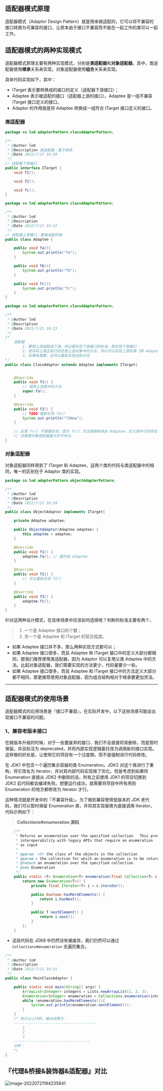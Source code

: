 ## 适配器模式原理

适配器模式（Adaptor Design Pattern）就是用来做适配的，它可以将不兼容的接口转换为可兼容的接口，让原本由于接口不兼容而不能在一起工作的类可以一起工作。





## 适配器模式的两种实现模式

适配器模式原理主要有两种实现模式，分别是**类适配器**和**对象适配器**。其中，类适配器使用**继承**关系来实现，对象适配器使用**组合**关系来实现。

具体代码实现如下，其中：

- ITarget 表示要转换成的接口的定义（适配器下游接口）；
- Adaptee 表示被适配的接口（适配器上游的接口）。Adaptee 是一组不兼容 ITarget 接口定义的接口。
- Adaptor 的作用就是将 Adaptee 转换成一组符合 ITarget 接口定义的接口。

### 类适配器

```java
package cn.lnd.adapterPattern.classAdapterPattern;

/**
 * @Author lnd
 * @Description 类适配器：基于继承
 * @Date 2022/7/21 19:20
 */
// 适配器下游接口
public interface ITarget {
    void f1();

    void f2();

    void fc();
}
```



```java
package cn.lnd.adapterPattern.classAdapterPattern;

/**
 * @Author lnd
 * @Description
 * @Date 2022/7/21 19:22
 */
// 适配器上游接口：要被适配的类
public class Adaptee {

    public void fa(){
        System.out.println("fa");
    }

    public void fb(){
        System.out.println("fb");
    }

    public void fc(){
        System.out.println("fc");
    }
}
```



```java
package cn.lnd.adapterPattern.classAdapterPattern;

/**
 * @Author lnd
 * @Description
 * @Date 2022/7/21 19:23
 */
/*
    适配器
        1、要把上游适配成下游。所以要实现下游接口的标准，即实现下游接口
        2、但实际上真正执行的还是上游对象中的方法，所以可以实现上游的类（即 Adaptee），并调用类中的方法
        3、如果有需要，还可以重新实现这些方法
*/
public class ClassAdaptor extends Adaptee implements ITarget{


    @Override
    public void f1() {
        // 调用上游类中的方法
        super.fa();
    }

    @Override
    public void f2() {
        // TODO 重新实现 f2()
        System.out.println("f2New");
    }

    // 这里 fc() 不需要实现，因为 fc() 方法直接继承自 Adaptee，在父类中已经存在了，所以可以不必重新实现一次。
    // 这是跟对象适配器最大的不同点。
}
```





### 对象适配器

对象适配器同样用到了 ITarget 和 Adaptee，这两个类的代码与类适配器中的相同，唯一的区别在于 Adaptor 类的实现。

```java
package cn.lnd.adapterPattern.objectAdapterPattern;

/**
 * @Author lnd
 * @Description
 * @Date 2022/7/21 19:34
 */
public class ObjectAdaptor implements ITarget{

    private Adaptee adaptee;

    public ObjectAdaptor(Adaptee adaptee) {
        this.adaptee = adaptee;
    }

    @Override
    public void f1() {
        adaptee.fa(); // 委托给 Adaptee
    }

    @Override
    public void f2() {
        // 可以重新实现 f2()
    }

    @Override
    public void f3() {
        adaptee.fc();
    }
}

```

针对这两种设计模式，在具体场景中应该如何选择呢？判断的标准主要有两个，

> 1. 一个是 Adaptee 接口的个数；
> 2. 另一个是 Adaptee 和 ITarget 的契合程度。



- 如果 Adaptee 接口并不多，那么两种实现方式都可以；
- 如果 Adaptee 接口很多，而且 Adaptee 和 ITarget 接口中的定义大部分都相同，那我们推荐使用类适配器，因为 Adaptor 可以复用父类 Adaptee 中的方法。比起对象适配器，我们需要实现的方法更少，代码量要少一些。
- 如果 Adaptee 接口很多，而且 Adaptee 和 ITarget 接口中的方法定义大部分都不相同，那更推荐使用对象适配器，因为组合结构相对于继承要更加灵活。



-------



## 适配器模式的使用场景

适配器模式的应用场景是『接口不兼容』，在实际开发中，以下这些场景可能会出现接口不兼容的问题。

### 1、兼容老版本接口

在做版本升级的时候，对于一些要废弃的接口，我们不会直接将其删除，而是暂时保留。并且标注为 deprecated，并将内部实现逻辑委托改为调用新的接口实现。这样做的好处是，让使用它的项目有一个过度期，而不是强制进行代码修改。

在 JDK1 中包含一个遍历集合容器的类 Enumeration。JDK2 对这个类进行了重构，将它改名为 Iterator，并对其内部代码实现做了优化。但是考虑到如果将 Enumeration 直接从 JDK2 中删除的话，所有之前使用 JDK1 的项目切换到 JDK2 后代码都会编译失败。想要运行成功，就需要将项目中所有用到 Enumeration 的地方都修改为 Iterator 才行。

这种情况就是开发中的『不兼容升级』。为了做到兼容使用低版本的 JDK 老代码，我们可以暂时保留 Enumeration 类，并将其实现替换为直接调用 Iterator。代码示例如下：

> **Collections#enumeration 源码**

```java
    /**
     * Returns an enumeration over the specified collection.  This provides
     * interoperability with legacy APIs that require an enumeration
     * as input.
     *
     * @param  <T> the class of the objects in the collection
     * @param c the collection for which an enumeration is to be returned.
     * @return an enumeration over the specified collection.
     * @see Enumeration
     */
    public static <T> Enumeration<T> enumeration(final Collection<T> c) {
        return new Enumeration<T>() {
            private final Iterator<T> i = c.iterator();

            public boolean hasMoreElements() {
                return i.hasNext();
            }

            public T nextElement() {
                return i.next();
            }
        };
    }
```

- 这段代码在 JDK8 中仍然没有被废弃，我们仍然可以通过 `Collections#enumeration` 去遍历集合。

```java
/**
 * @Author lnd
 * @Description
 * @Date 2022/7/21 19:31
 */
public class MainClassAdaptor {

    public static void main(String[] args) {
        ArrayList<Integer> integers = Lists.newArrayList(1, 2, 3);
        Enumeration<Integer> enumeration = Collections.enumeration(integers);
        while (enumeration.hasMoreElements()){
            System.out.println(enumeration.nextElement());
        }
    }
    /* 执行以上代码，输出结果为：
    --------------------------------------
        1
        2
        3
    -----------------------------------
    分析：
    */
}
```









## 『代理&桥接&装饰器&适配器』对比







![image-20220721184235841](C:\Users\nengdong.lv\AppData\Roaming\Typora\typora-user-images\image-20220721184235841.png)




